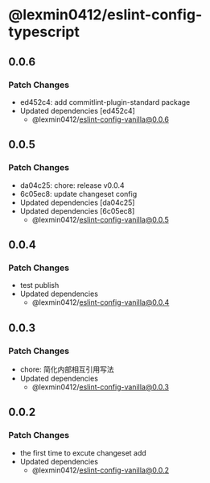 # @lexmin0412/eslint-config-typescript

## 0.0.6

### Patch Changes

- ed452c4: add commitlint-plugin-standard package
- Updated dependencies [ed452c4]
  - @lexmin0412/eslint-config-vanilla@0.0.6

## 0.0.5

### Patch Changes

- da04c25: chore: release v0.0.4
- 6c05ec8: update changeset config
- Updated dependencies [da04c25]
- Updated dependencies [6c05ec8]
  - @lexmin0412/eslint-config-vanilla@0.0.5

## 0.0.4

### Patch Changes

- test publish
- Updated dependencies
  - @lexmin0412/eslint-config-vanilla@0.0.4

## 0.0.3

### Patch Changes

- chore: 简化内部相互引用写法
- Updated dependencies
  - @lexmin0412/eslint-config-vanilla@0.0.3

## 0.0.2

### Patch Changes

- the first time to excute changeset add
- Updated dependencies
  - @lexmin0412/eslint-config-vanilla@0.0.2

